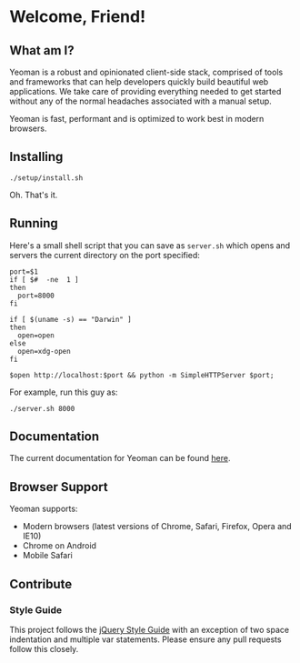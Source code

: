 # Welcome, Friend!

## What am I?

Yeoman is a robust and opinionated client-side stack, comprised of tools and frameworks that can help developers quickly build beautiful web applications. We take care of providing everything needed to get started without any of the normal headaches associated with a manual setup.

Yeoman is fast, performant and is optimized to work best in modern browsers.


## Installing

```shell
./setup/install.sh
```

Oh. That's it.


## Running

Here's a small shell script that you can save as `server.sh` which opens and servers the current directory on the port specified:

```shell
port=$1
if [ $#  -ne  1 ]
then
  port=8000
fi

if [ $(uname -s) == "Darwin" ]
then
  open=open
else
  open=xdg-open
fi

$open http://localhost:$port && python -m SimpleHTTPServer $port;
```

For example, run this guy as:

```shell
./server.sh 8000
```


## Documentation

The current documentation for Yeoman can be found [here](http://yeoman.github.com/docs).


## Browser Support

Yeoman supports:

* Modern browsers (latest versions of Chrome, Safari, Firefox, Opera and IE10)
* Chrome on Android
* Mobile Safari


## Contribute

### Style Guide

This project follows the [jQuery Style Guide](http://docs.jquery.com/JQuery_Core_Style_Guidelines) with an exception of two space indentation and multiple var statements. Please ensure any pull requests follow this closely.
